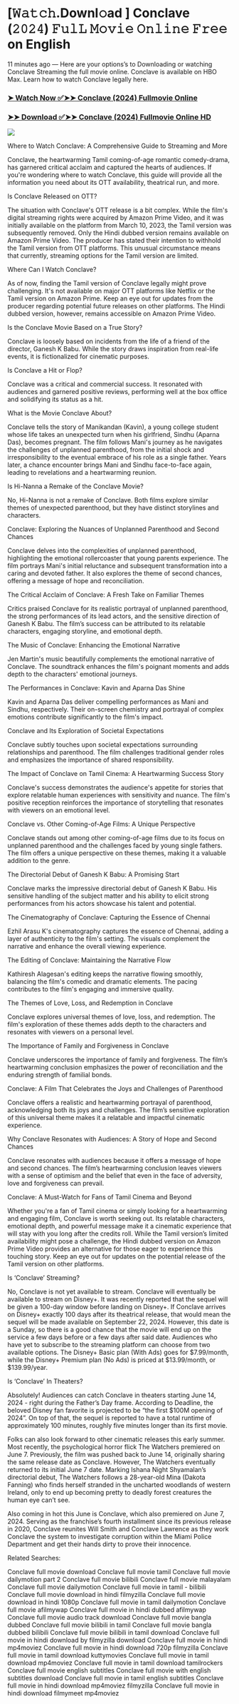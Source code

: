 # [𝚆𝚊𝚝𝚌𝚑.Downl𝚘ad ] Conclave (𝟸𝟶𝟸𝟺) 𝙵𝚞𝚕𝙻 𝙼𝚘𝚟𝚒𝚎 𝙾𝚗𝚕𝚒𝚗𝚎 𝙵𝚛𝚎𝚎 on English

11 minutes ago — Here are your options’s to Downloading or watching Conclave Streaming the full movie online. Conclave is available on HBO Max. Learn how to watch Conclave legally here.


### [➤ Watch Now ✅➤➤ Conclave (2024) Fullmovie Online](https://aaamiiin.com/en/movie/974576/Conclave-discod)

### [➤➤ Download ✅➤➤ Conclave (2024) Fullmovie Online HD](https://aaamiiin.com/en/movie/974576/Conclave-discod)

<p dir="auto"><a href="https://aaamiiin.com/en/movie/974576/Conclave-discod" title="PLAY NOW" rel="nofollow"><img src="https://i.imgur.com/jhNGoEt.gif" style="max-width: 100%;"></a></p>

Where to Watch Conclave: A Comprehensive Guide to Streaming and More

Conclave, the heartwarming Tamil coming-of-age romantic comedy-drama, has garnered critical acclaim and captured the hearts of audiences. If you're wondering where to watch Conclave, this guide will provide all the information you need about its OTT availability, theatrical run, and more.

Is Conclave Released on OTT?

The situation with Conclave's OTT release is a bit complex. While the film's digital streaming rights were acquired by Amazon Prime Video, and it was initially available on the platform from March 10, 2023, the Tamil version was subsequently removed. Only the Hindi dubbed version remains available on Amazon Prime Video. The producer has stated their intention to withhold the Tamil version from OTT platforms. This unusual circumstance means that currently, streaming options for the Tamil version are limited.

Where Can I Watch Conclave?

As of now, finding the Tamil version of Conclave legally might prove challenging. It's not available on major OTT platforms like Netflix or the Tamil version on Amazon Prime. Keep an eye out for updates from the producer regarding potential future releases on other platforms. The Hindi dubbed version, however, remains accessible on Amazon Prime Video.

Is the Conclave Movie Based on a True Story?

Conclave is loosely based on incidents from the life of a friend of the director, Ganesh K Babu. While the story draws inspiration from real-life events, it is fictionalized for cinematic purposes.

Is Conclave a Hit or Flop?

Conclave was a critical and commercial success. It resonated with audiences and garnered positive reviews, performing well at the box office and solidifying its status as a hit.

What is the Movie Conclave About?

Conclave tells the story of Manikandan (Kavin), a young college student whose life takes an unexpected turn when his girlfriend, Sindhu (Aparna Das), becomes pregnant. The film follows Mani's journey as he navigates the challenges of unplanned parenthood, from the initial shock and irresponsibility to the eventual embrace of his role as a single father. Years later, a chance encounter brings Mani and Sindhu face-to-face again, leading to revelations and a heartwarming reunion.

Is Hi-Nanna a Remake of the Conclave Movie?

No, Hi-Nanna is not a remake of Conclave. Both films explore similar themes of unexpected parenthood, but they have distinct storylines and characters.

Conclave: Exploring the Nuances of Unplanned Parenthood and Second Chances

Conclave delves into the complexities of unplanned parenthood, highlighting the emotional rollercoaster that young parents experience. The film portrays Mani's initial reluctance and subsequent transformation into a caring and devoted father. It also explores the theme of second chances, offering a message of hope and reconciliation.

The Critical Acclaim of Conclave: A Fresh Take on Familiar Themes

Critics praised Conclave for its realistic portrayal of unplanned parenthood, the strong performances of its lead actors, and the sensitive direction of Ganesh K Babu. The film’s success can be attributed to its relatable characters, engaging storyline, and emotional depth.

The Music of Conclave: Enhancing the Emotional Narrative

Jen Martin's music beautifully complements the emotional narrative of Conclave. The soundtrack enhances the film's poignant moments and adds depth to the characters' emotional journeys.

The Performances in Conclave: Kavin and Aparna Das Shine

Kavin and Aparna Das deliver compelling performances as Mani and Sindhu, respectively. Their on-screen chemistry and portrayal of complex emotions contribute significantly to the film's impact.

Conclave and Its Exploration of Societal Expectations

Conclave subtly touches upon societal expectations surrounding relationships and parenthood. The film challenges traditional gender roles and emphasizes the importance of shared responsibility.

The Impact of Conclave on Tamil Cinema: A Heartwarming Success Story

Conclave's success demonstrates the audience's appetite for stories that explore relatable human experiences with sensitivity and nuance. The film's positive reception reinforces the importance of storytelling that resonates with viewers on an emotional level.

Conclave vs. Other Coming-of-Age Films: A Unique Perspective

Conclave stands out among other coming-of-age films due to its focus on unplanned parenthood and the challenges faced by young single fathers. The film offers a unique perspective on these themes, making it a valuable addition to the genre.

The Directorial Debut of Ganesh K Babu: A Promising Start

Conclave marks the impressive directorial debut of Ganesh K Babu. His sensitive handling of the subject matter and his ability to elicit strong performances from his actors showcase his talent and potential.

The Cinematography of Conclave: Capturing the Essence of Chennai

Ezhil Arasu K's cinematography captures the essence of Chennai, adding a layer of authenticity to the film's setting. The visuals complement the narrative and enhance the overall viewing experience.

The Editing of Conclave: Maintaining the Narrative Flow

Kathiresh Alagesan's editing keeps the narrative flowing smoothly, balancing the film's comedic and dramatic elements. The pacing contributes to the film's engaging and immersive quality.

The Themes of Love, Loss, and Redemption in Conclave

Conclave explores universal themes of love, loss, and redemption. The film's exploration of these themes adds depth to the characters and resonates with viewers on a personal level.

The Importance of Family and Forgiveness in Conclave

Conclave underscores the importance of family and forgiveness. The film’s heartwarming conclusion emphasizes the power of reconciliation and the enduring strength of familial bonds.

Conclave: A Film That Celebrates the Joys and Challenges of Parenthood

Conclave offers a realistic and heartwarming portrayal of parenthood, acknowledging both its joys and challenges. The film’s sensitive exploration of this universal theme makes it a relatable and impactful cinematic experience.

Why Conclave Resonates with Audiences: A Story of Hope and Second Chances

Conclave resonates with audiences because it offers a message of hope and second chances. The film’s heartwarming conclusion leaves viewers with a sense of optimism and the belief that even in the face of adversity, love and forgiveness can prevail.

Conclave: A Must-Watch for Fans of Tamil Cinema and Beyond

Whether you're a fan of Tamil cinema or simply looking for a heartwarming and engaging film, Conclave is worth seeking out. Its relatable characters, emotional depth, and powerful message make it a cinematic experience that will stay with you long after the credits roll. While the Tamil version’s limited availability might pose a challenge, the Hindi dubbed version on Amazon Prime Video provides an alternative for those eager to experience this touching story. Keep an eye out for updates on the potential release of the Tamil version on other platforms.


Is ‘Conclave’ Streaming?

No, Conclave is not yet available to stream. Conclave will eventually be available to stream on Disney+. It was recently reported that the sequel will be given a 100-day window before landing on Disney+. If Conclave arrives on Disney+ exactly 100 days after its theatrical release, that would mean the sequel will be made available on September 22, 2024. However, this date is a Sunday, so there is a good chance that the movie will end up on the service a few days before or a few days after said date. Audiences who have yet to subscribe to the streaming platform can choose from two available options. The Disney+ Basic plan (With Ads) goes for $7.99/month, while the Disney+ Premium plan (No Ads) is priced at $13.99/month, or $139.99/year.

Is ‘Conclave’ In Theaters?

Absolutely! Audiences can catch Conclave in theaters starting June 14, 2024 - right during the Father’s Day frame. According to Deadline, the beloved Disney fan favorite is projected to be “the first $100M opening of 2024”. On top of that, the sequel is reported to have a total runtime of approximately 100 minutes, roughly five minutes longer than its first movie.

Folks can also look forward to other cinematic releases this early summer. Most recently, the psychological horror flick The Watchers premiered on June 7. Previously, the film was pushed back to June 14, originally sharing the same release date as Conclave. However, The Watchers eventually returned to its initial June 7 date. Marking Ishana Night Shyamalan’s directorial debut, The Watchers follows a 28-year-old Mina (Dakota Fanning) who finds herself stranded in the uncharted woodlands of western Ireland, only to end up becoming pretty to deadly forest creatures the human eye can’t see.

Also coming in hot this June is Conclave, which also premiered on June 7, 2024. Serving as the franchise’s fourth installment since its previous release in 2020, Conclave reunites Will Smith and Conclave Lawrence as they work Conclave the system to investigate corruption within the Miami Police Department and get their hands dirty to prove their innocence.


Related Searches:

Conclave full movie download
Conclave full movie tamil
Conclave full movie dailymotion part 2
Conclave full movie bilibili
Conclave full movie malayalam
Conclave full movie dailymotion
Conclave full movie in tamil - bilibili
Conclave full movie download in hindi filmyzilla
Conclave full movie download in hindi 1080p
Conclave full movie in tamil dailymotion
Conclave full movie afilmywap
Conclave full movie in hindi dubbed afilmywap
Conclave full movie audio track download
Conclave full movie bangla dubbed
Conclave full movie bilibili in tamil
Conclave full movie bangla dubbed bilibili
Conclave full movie bilibili in tamil download
Conclave full movie in hindi download by filmyzilla
download Conclave full movie in hindi mp4moviez
Conclave full movie in hindi download 720p filmyzilla
Conclave full movie in tamil download kuttymovies
Conclave full movie in tamil download mp4moviez
Conclave full movie in tamil download tamilrockers
Conclave full movie english subtitles
Conclave full movie with english subtitles download
Conclave full movie in tamil english subtitles
Conclave full movie in hindi download mp4moviez filmyzilla
Conclave full movie in hindi download filmymeet mp4moviez
